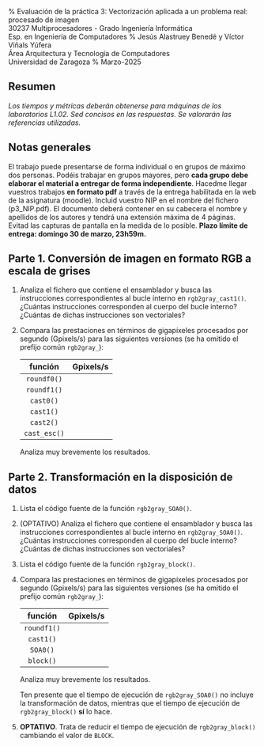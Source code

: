 % Evaluación de la práctica 3: Vectorización aplicada a un problema real: procesado de imagen  
  30237 Multiprocesadores - Grado Ingeniería Informática  
  Esp. en Ingeniería de Computadores
% Jesús Alastruey Benedé y Víctor Viñals Yúfera  
  Área Arquitectura y Tecnología de Computadores  
  Universidad de Zaragoza
% Marzo-2025


## Resumen

_Los tiempos y métricas deberán obtenerse para máquinas de los laboratorios L1.02.
Sed concisos en las respuestas. Se valorarán las referencias utilizadas._

## Notas generales

El trabajo puede presentarse de forma individual o en grupos de máximo dos personas.
Podéis trabajar en grupos mayores, pero **cada grupo debe elaborar el material a entregar de forma independiente**.
Hacedme llegar vuestros trabajos **en formato pdf** a través de la entrega habilitada en la web de la asignatura (moodle).
Incluid vuestro NIP en el nombre del fichero (p3_NIP.pdf). El documento deberá contener 
en su cabecera el nombre y apellidos de los autores y tendrá una extensión máxima de 4 páginas.
Evitad las capturas de pantalla en la medida de lo posible. 
**Plazo límite de entrega: domingo 30 de marzo, 23h59m.**

## Parte 1. Conversión de imagen en formato RGB a escala de grises

1.  Analiza el fichero que contiene el ensamblador y busca las instrucciones
    correspondientes al bucle interno en `rgb2gray_cast1()`.  
    ¿Cuántas instrucciones corresponden al cuerpo del bucle interno?  
    ¿Cuántas de dichas instrucciones son vectoriales?  

2.  Compara las prestaciones en términos de gigapíxeles procesados por segundo (Gpixels/s)
    para las siguientes versiones (se ha omitido el prefijo común `rgb2gray_`):

	|    función     | Gpixels/s |
	|:--------------:|:---------:|
	|   `roundf0()`  |           |
	|   `roundf1()`  |           |
	|    `cast0()`   |           |
	|    `cast1()`   |           |
	|    `cast2()`   |           |
	|  `cast_esc()`  |           |
	
    Analiza muy brevemente los resultados.


## Parte 2. Transformación en la disposición de datos

1.  Lista el código fuente de la función `rgb2gray_SOA0()`.

2.  (OPTATIVO) Analiza el fichero que contiene el ensamblador y busca las instrucciones
    correspondientes al bucle interno en `rgb2gray_SOA0()`.
    ¿Cuántas instrucciones corresponden al cuerpo del bucle interno?  
    ¿Cuántas de dichas instrucciones son vectoriales?  

3.  Lista el código fuente de la función `rgb2gray_block()`.

4.  Compara las prestaciones en términos de gigapíxeles procesados por segundo (Gpixels/s)
    para las siguientes versiones (se ha omitido el prefijo común `rgb2gray_`):

	|    función    | Gpixels/s |
	|:-------------:|:---------:|
	|  `roundf1()`  |           |
	|   `cast1()`   |           |
	|    `SOA0()`   |           |
	|   `block()`   |           |

    Analiza muy brevemente los resultados.

    Ten presente que el tiempo de ejecución de `rgb2gray_SOA0()` no incluye
    la transformación de datos, mientras que el tiempo de ejecución de `rgb2gray_block()`
    **sí** lo hace.

7.  **OPTATIVO**. Trata de reducir el tiempo de ejecución de `rgb2gray_block()` cambiando el valor de `BLOCK`.

